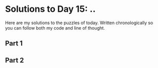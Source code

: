 # Solutions to Day 15: ..

Here are my solutions to the puzzles of today. Written chronologically so you can follow both my code and line of thought.

## Part 1



## Part 2


